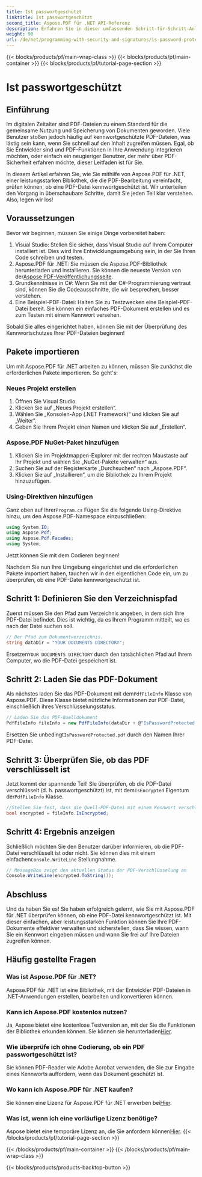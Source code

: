 ```yaml
---
title: Ist passwortgeschützt
linktitle: Ist passwortgeschützt
second_title: Aspose.PDF für .NET API-Referenz
description: Erfahren Sie in dieser umfassenden Schritt-für-Schritt-Anleitung, wie Sie mit Aspose.PDF für .NET überprüfen, ob eine PDF-Datei kennwortgeschützt ist.
weight: 90
url: /de/net/programming-with-security-and-signatures/is-password-protected/
---
```


{{< blocks/products/pf/main-wrap-class >}}
{{< blocks/products/pf/main-container >}}
{{< blocks/products/pf/tutorial-page-section >}}

# Ist passwortgeschützt

## Einführung

Im digitalen Zeitalter sind PDF-Dateien zu einem Standard für die gemeinsame Nutzung und Speicherung von Dokumenten geworden. Viele Benutzer stoßen jedoch häufig auf kennwortgeschützte PDF-Dateien, was lästig sein kann, wenn Sie schnell auf den Inhalt zugreifen müssen. Egal, ob Sie Entwickler sind und PDF-Funktionen in Ihre Anwendung integrieren möchten, oder einfach ein neugieriger Benutzer, der mehr über PDF-Sicherheit erfahren möchte, dieser Leitfaden ist für Sie. 

In diesem Artikel erfahren Sie, wie Sie mithilfe von Aspose.PDF für .NET, einer leistungsstarken Bibliothek, die die PDF-Bearbeitung vereinfacht, prüfen können, ob eine PDF-Datei kennwortgeschützt ist. Wir unterteilen den Vorgang in überschaubare Schritte, damit Sie jeden Teil klar verstehen. Also, legen wir los!

## Voraussetzungen

Bevor wir beginnen, müssen Sie einige Dinge vorbereitet haben:

1. Visual Studio: Stellen Sie sicher, dass Visual Studio auf Ihrem Computer installiert ist. Dies wird Ihre Entwicklungsumgebung sein, in der Sie Ihren Code schreiben und testen.
2.  Aspose.PDF für .NET: Sie müssen die Aspose.PDF-Bibliothek herunterladen und installieren. Sie können die neueste Version von der[Aspose PDF-Veröffentlichungsseite](https://releases.aspose.com/pdf/net/).
3. Grundkenntnisse in C#: Wenn Sie mit der C#-Programmierung vertraut sind, können Sie die Codeausschnitte, die wir besprechen, besser verstehen.
4. Eine Beispiel-PDF-Datei: Halten Sie zu Testzwecken eine Beispiel-PDF-Datei bereit. Sie können ein einfaches PDF-Dokument erstellen und es zum Testen mit einem Kennwort versehen.

Sobald Sie alles eingerichtet haben, können Sie mit der Überprüfung des Kennwortschutzes Ihrer PDF-Dateien beginnen!

## Pakete importieren

Um mit Aspose.PDF für .NET arbeiten zu können, müssen Sie zunächst die erforderlichen Pakete importieren. So geht's:

### Neues Projekt erstellen

1. Öffnen Sie Visual Studio.
2. Klicken Sie auf „Neues Projekt erstellen“.
3. Wählen Sie „Konsolen-App (.NET Framework)“ und klicken Sie auf „Weiter“.
4. Geben Sie Ihrem Projekt einen Namen und klicken Sie auf „Erstellen“.

### Aspose.PDF NuGet-Paket hinzufügen

1. Klicken Sie im Projektmappen-Explorer mit der rechten Maustaste auf Ihr Projekt und wählen Sie „NuGet-Pakete verwalten“ aus.
2. Suchen Sie auf der Registerkarte „Durchsuchen“ nach „Aspose.PDF“.
3. Klicken Sie auf „Installieren“, um die Bibliothek zu Ihrem Projekt hinzuzufügen.

### Using-Direktiven hinzufügen

 Ganz oben auf Ihrer`Program.cs` Fügen Sie die folgende Using-Direktive hinzu, um den Aspose.PDF-Namespace einzuschließen:

```csharp
using System.IO;
using Aspose.Pdf;
using Aspose.Pdf.Facades;
using System;
```

Jetzt können Sie mit dem Codieren beginnen!

Nachdem Sie nun Ihre Umgebung eingerichtet und die erforderlichen Pakete importiert haben, tauchen wir in den eigentlichen Code ein, um zu überprüfen, ob eine PDF-Datei kennwortgeschützt ist.

## Schritt 1: Definieren Sie den Verzeichnispfad

Zuerst müssen Sie den Pfad zum Verzeichnis angeben, in dem sich Ihre PDF-Datei befindet. Dies ist wichtig, da es Ihrem Programm mitteilt, wo es nach der Datei suchen soll.

```csharp
// Der Pfad zum Dokumentverzeichnis.
string dataDir = "YOUR DOCUMENTS DIRECTORY";
```

 Ersetzen`YOUR DOCUMENTS DIRECTORY` durch den tatsächlichen Pfad auf Ihrem Computer, wo die PDF-Datei gespeichert ist.

## Schritt 2: Laden Sie das PDF-Dokument

 Als nächstes laden Sie das PDF-Dokument mit dem`PdfFileInfo` Klasse von Aspose.PDF. Diese Klasse bietet nützliche Informationen zur PDF-Datei, einschließlich ihres Verschlüsselungsstatus.

```csharp
// Laden Sie das PDF-Quelldokument
PdfFileInfo fileInfo = new PdfFileInfo(dataDir + @"IsPasswordProtected.pdf");
```

 Ersetzen Sie unbedingt`IsPasswordProtected.pdf` durch den Namen Ihrer PDF-Datei.

## Schritt 3: Überprüfen Sie, ob das PDF verschlüsselt ist

 Jetzt kommt der spannende Teil! Sie überprüfen, ob die PDF-Datei verschlüsselt (d. h. passwortgeschützt) ist, mit dem`IsEncrypted` Eigentum der`PdfFileInfo` Klasse.

```csharp
//Stellen Sie fest, dass die Quell-PDF-Datei mit einem Kennwort verschlüsselt ist
bool encrypted = fileInfo.IsEncrypted;
```

## Schritt 4: Ergebnis anzeigen

 Schließlich möchten Sie den Benutzer darüber informieren, ob die PDF-Datei verschlüsselt ist oder nicht. Sie können dies mit einem einfachen`Console.WriteLine` Stellungnahme.

```csharp
// MessageBox zeigt den aktuellen Status der PDF-Verschlüsselung an
Console.WriteLine(encrypted.ToString());
```

## Abschluss

Und da haben Sie es! Sie haben erfolgreich gelernt, wie Sie mit Aspose.PDF für .NET überprüfen können, ob eine PDF-Datei kennwortgeschützt ist. Mit dieser einfachen, aber leistungsstarken Funktion können Sie Ihre PDF-Dokumente effektiver verwalten und sicherstellen, dass Sie wissen, wann Sie ein Kennwort eingeben müssen und wann Sie frei auf Ihre Dateien zugreifen können.

## Häufig gestellte Fragen

### Was ist Aspose.PDF für .NET?
Aspose.PDF für .NET ist eine Bibliothek, mit der Entwickler PDF-Dateien in .NET-Anwendungen erstellen, bearbeiten und konvertieren können.

### Kann ich Aspose.PDF kostenlos nutzen?
 Ja, Aspose bietet eine kostenlose Testversion an, mit der Sie die Funktionen der Bibliothek erkunden können. Sie können sie herunterladen[Hier](https://releases.aspose.com/).

### Wie überprüfe ich ohne Codierung, ob ein PDF passwortgeschützt ist?
Sie können PDF-Reader wie Adobe Acrobat verwenden, die Sie zur Eingabe eines Kennworts auffordern, wenn das Dokument geschützt ist.

### Wo kann ich Aspose.PDF für .NET kaufen?
 Sie können eine Lizenz für Aspose.PDF für .NET erwerben bei[Hier](https://purchase.aspose.com/buy).

### Was ist, wenn ich eine vorläufige Lizenz benötige?
 Aspose bietet eine temporäre Lizenz an, die Sie anfordern können[Hier](https://purchase.aspose.com/temporary-license/).
{{< /blocks/products/pf/tutorial-page-section >}}

{{< /blocks/products/pf/main-container >}}
{{< /blocks/products/pf/main-wrap-class >}}

{{< blocks/products/products-backtop-button >}}
